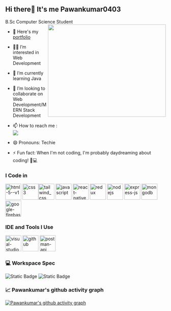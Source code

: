 ## Hi there👋 It's me Pawankumar0403

B.Sc Computer Science Student
<img align="right" width="370" height="290" src="https://media3.giphy.com/media/v1.Y2lkPTc5MGI3NjExNmR5Nm5ucjltYjljNW03am9ob283M283eXJzYm56Njd0enJzZXVlbiZlcD12MV9pbnRlcm5hbF9naWZfYnlfaWQmY3Q9Zw/SWoSkN6DxTszqIKEqv/giphy.webp">
- 📝 Here's my [portfolio](https://my-portfolio-five-chi-61.vercel.app/)
- 🙋‍♂️ I’m interested in Web Development
- 🌱 I’m currently learning Java
- 💞️ I’m looking to collaborate on Web Development/MERN Stack Development
- 📫 How to reach me :
  <br/>[<img src="https://img.shields.io/badge/LinkedIn-0077B5?style=for-the-badge&logo=linkedin&logoColor=white
"/>](www.linkedin.com/in/pawankumar0403)

- 😄 Pronouns: Techie
- ⚡ Fun fact: When I'm not coding, I'm probably daydreaming about coding! 🌟💻

### I Code in
<img width="50" height="50" src="https://img.icons8.com/color/50/html-5--v1.png" alt="html-5--v1"/> <img width="50" height="50" src="https://img.icons8.com/color/50/css3.png" alt="css3"/><img width="50" height="50" src="https://img.icons8.com/fluency/50/tailwind_css.png" alt="tailwind_css"/> <img width="50" height="50" src="https://img.icons8.com/fluency/50/javascript.png" alt="javascript"/> <img width="50" height="50" src="https://img.icons8.com/color/50/react-native.png" alt="react-native"/> <img width="50" height="50" src="https://img.icons8.com/color/50/redux.png" alt="redux"/> <img width="50" height="50" src="https://img.icons8.com/color/50/nodejs.png" alt="nodejs"/> <img width="50" height="50" src="https://img.icons8.com/color/50/express-js.png" alt="express-js"/> <img width="50" height="50" src="https://img.icons8.com/color/50/mongodb.png" alt="mongodb"/> <img width="50" height="50" src="https://img.icons8.com/color/50/google-firebase-console.png" alt="google-firebase-console"/>

### IDE and Tools I Use
<img width="50" height="50" src="https://img.icons8.com/fluency/50/visual-studio-code-2019.png" alt="visual-studio-code-2019"/> <img width="50" height="50" src="https://img.icons8.com/ios-glyphs/50/github.png" alt="github"/> <img width="50" height="50" src="https://img.icons8.com/dusk/50/postman-api.png" alt="postman-api"/> 

### 💻 Workspace Spec
<img alt="Static Badge" src="https://img.shields.io/badge/Acer%20Aspire%20A315-53?style=for-the-badge&logo=acer&logoColor=white&color=red"> <img alt="Static Badge" src="https://img.shields.io/badge/Intel%20Core%20i3-7020U?style=for-the-badge&logo=Intel&logoColor=white&color=blue">

### 📈 Pawankumar's github activity graph
[![Pawankumar's github activity graph](https://github-readme-activity-graph.vercel.app/graph?username=Pawankumar0403&bg_color=000000&color=ffffff&line=2be937&point=ffffff&area=true&hide_border=true)](https://github.com/ashutosh00710/github-readme-activity-graph)
